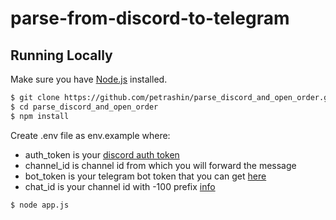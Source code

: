 # parse-from-discord-to-telegram

## Running Locally

Make sure you have [Node.js](http://nodejs.org/) installed.

```sh
$ git clone https://github.com/petrashin/parse_discord_and_open_order.git # or clone your own fork
$ cd parse_discord_and_open_order
$ npm install
```
Create .env file as env.example where:
- auth_token is your [discord auth token](https://www.androidauthority.com/get-discord-token-3149920/)
- channel_id is channel id from which you will forward the message
- bot_token is your telegram bot token that you can get [here](https://t.me/BotFather)
- chat_id is your channel id with -100 prefix [info](https://stackoverflow.com/a/56546442)

```sh
$ node app.js
```
